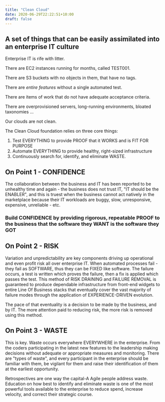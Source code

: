 ```yaml
---
title: "Clean Cloud"
date: 2020-06-29T22:22:51+10:00
draft: false
---
```


## A set of things that can be easily assimilated into an enterprise IT culture

Enterprise IT is rife with litter.

There are EC2 instances running for months, called TEST001.

There are S3 buckets with no objects in them, that have no tags.

There are _entire features_ without a single automated test.

There are items of work that do not have adequate acceptance criteria.

There are overprovisioned servers, long-running environments, bloated taxonomies ...

Our clouds are not clean.

The Clean Cloud foundation relies on three core things:

1. Test EVERYTHING to provide PROOF that it WORKS and is FIT FOR PURPOSE
2. Automate EVERYTHING to provide healthy, right-sized infrastructure
3. Continuously search for, identify, and eliminate WASTE.

## On Point 1 - CONFIDENCE

The collaboration between the business and IT has been reported to be unhealthy
time and again - the business does not trust IT, "IT should be the ENABLER", and
this is truest when the business cannot act natively in the marketplace because
their IT workloads are buggy, slow, unresponsive, expensive, unreliable - etc.

### Build CONFIDENCE by providing rigorous, repeatable PROOF to the business that the software they WANT is the software they GOT

## On Point 2 - RISK

Variation and unpredictability are key components driving up operational and even
profit risk all over enterprise IT. When automated processes fail - they fail as
SOFTWARE, thus they can be FIXED like software. The failure occurs, a test is written
which proves the failure, then a fix is applied which passes the test. This method
of RISK DRAINING and FAILURE REMOVAL is guaranteed to produce dependable infrastructure
from front-end widgets to entire Line Of Business stacks that eventually cover the
vast majority of failure modes through the application of EXPERIENCE-DRIVEN evolution.

The pace of that eventuality is a decision to be made by the business, and by IT.
The more attention paid to reducing risk, the more risk is removed using this method.

## On Point 3 - WASTE

This is key. Waste occurs everywhere EVERYWHERE in the enterprise. From the coders
participating in the latest new features to the leadership making decisions without
adequate or appropriate measures and monitoring. There are "types of waste", and
every participant in the enterprise should be familiar with them, be vigilant for them
and raise their identification of them at the earliest opportunity.

Retrospectives are one way the capital-A Agile people address waste. Education on
how best to identify and eliminate waste is one of the most powerful tools available
to the enterprise to reduce spend, increase velocity, and correct their strategic
course.
